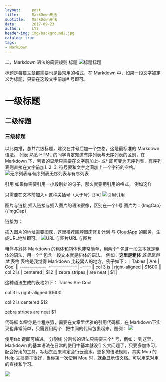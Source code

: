 ```yaml
---
layout:     post
title:      MarkDown用法
subtitle:   MarkDown用法
date:       2017-09-23
author:     LYS
header-img: img/background2.jpg
catalog: true
tags:
- MarkDown
---
```


二，Markdown 语法的简要规则
标题
![标题](http://upload-images.jianshu.io/upload_images/7498199-2e0b1492d26ff9bc.jpg?imageMogr2/auto-orient/strip%7CimageView2/2/w/1240)标题

标题是每篇文章都需要也是最常用的格式，在 Markdown 中，如果一段文字被定义为标题，只要在这段文字前加#
号即可。
# 一级标题

## 二级标题

### 三级标题

以此类推，总共六级标题，建议在井号后加一个空格，这是最标准的 Markdown 语法。
列表
熟悉 HTML 的同学肯定知道有序列表与无序列表的区别，在 Markdown 下，列表的显示只需要在文字前加上-
或*
即可变为无序列表，有序列表则直接在文字前加1.
2.
3.
符号要和文字之间加上一个字符的空格。
![无序列表与有序列表](http://upload-images.jianshu.io/upload_images/7498199-1ddba19949174714.jpg?imageMogr2/auto-orient/strip%7CimageView2/2/w/1240)无序列表与有序列表

引用
如果你需要引用一小段别处的句子，那么就要用引用的格式。
例如这样

只需要在文本前加入>
这种尖括号（大于号）即可
![引用](http://upload-images.jianshu.io/upload_images/7498199-0dbe3604357c9d7a.jpg?imageMogr2/auto-orient/strip%7CimageView2/2/w/1240)引用

图片与链接
插入链接与插入图片的语法很像，区别在一个!
号
图片为：![](){ImgCap}{/ImgCap}

链接为：[]()

插入图片的地址需要图床，这里推荐[围脖图床修复计划](http://weibotuchuang.sinaapp.com) 与 [CloudApp](http://www.getcloudapp.com) 的服务，生成URL地址即可。
![URL 与图片](http://upload-images.jianshu.io/upload_images/7498199-91c2a47ff65673db.jpg?imageMogr2/auto-orient/strip%7CimageView2/2/w/1240)URL 与图片

粗体与斜体
Markdown 的粗体和斜体也非常简单，用两个*
包含一段文本就是粗体的语法，用一个*
包含一段文本就是斜体的语法。
例如：**这里是粗体** *这里是斜体* 
表格
表格是我觉得 Markdown 比较累人的地方，例子如下：
| Tables | Are | Cool || ------------- |:-------------:| -----:|| col 3 is | right-aligned | $1600 || col 2 is | centered | $12 || zebra stripes | are neat | $1 |

这种语法生成的表格如下：
Tables
Are
Cool

col 3 is
right-aligned
$1600

col 2 is
centered
$12

zebra stripes
are neat
$1

代码框
如果你是个程序猿，需要在文章里优雅的引用代码框，在 Markdown下实现也非常简单，只需要用两个 ` 把中间的代码包裹起来。图例：
![](http://upload-images.jianshu.io/upload_images/7498199-27400a69844aa2e1.jpg?imageMogr2/auto-orient/strip%7CimageView2/2/w/1240)

使用tab
键即可缩进。
分割线
分割线的语法只需要三个*
号，例如：
到这里，Markdown 的基本语法在日常的使用中基本就没什么大问题了，只要多加练习，配合好用的工具，写起东西来肯定会行云流水。更多的语法规则，其实 Mou 的 Help 文档栗子很好，当你第一次使用 Mou 时，就会显示该文档。可以用来对用的查找和学习。

![](http://upload-images.jianshu.io/upload_images/7498199-304ef9483303c373.jpg?imageMogr2/auto-orient/strip%7CimageView2/2/w/1240)

